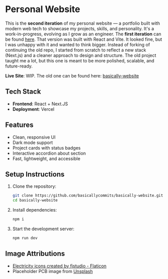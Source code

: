# Personal Website

This is the **second iteration** of my personal website — a portfolio built with modern web tech to showcase my projects, skills, and personality. It's a work-in-progress, evolving as I grow as an engineer. The **first iteration** can be found [here](https://github.com/basicallycommits/basically-website). That version was built with React and Vite. It looked fine, but I was unhappy with it and wanted to think bigger. Instead of forking of continuing the old repo, I started from scratch to reflect a new stack (Next.js) and a cleaner approach to design and structure. The old project taught me a lot, but this one is meant to be more polished, scalable, and future-ready.

**Live Site**: WIP. The old one can be found here: [basically-website](https://basically-website.vercel.app/)

## Tech Stack

- **Frontend**: React + Next.JS
- **Deployment**: Vercel

## Features

- Clean, responsive UI
- Dark mode support
- Project cards with status badges
- Interactive accordion about section
- Fast, lightweight, and accessible

## Setup Instructions

1. Clone the repository:
   ```sh
   git clone https://github.com/basicallycommits/basically-website.git
   cd basically-website
   ```
2. Install dependencies:
   ```sh
   npm i
   ```
3. Start the development server:
   ```sh
   npm run dev
   ```

## Image Attributions

- <a href="https://www.flaticon.com/free-icons/electricity" title="electricity icons">Electricity icons created by fjstudio - Flaticon</a>
- Placeholder PCB image from [Unsplash](https://unsplash.com/photos/a-close-up-of-a-computer-mother-board-iWLZV7cXHRE)
